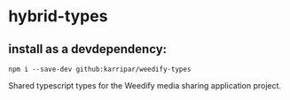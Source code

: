 # hybrid-types

## install as a devdependency: <br>
`npm i --save-dev github:karripar/weedify-types`

Shared typescript types for the Weedify media sharing application project.
